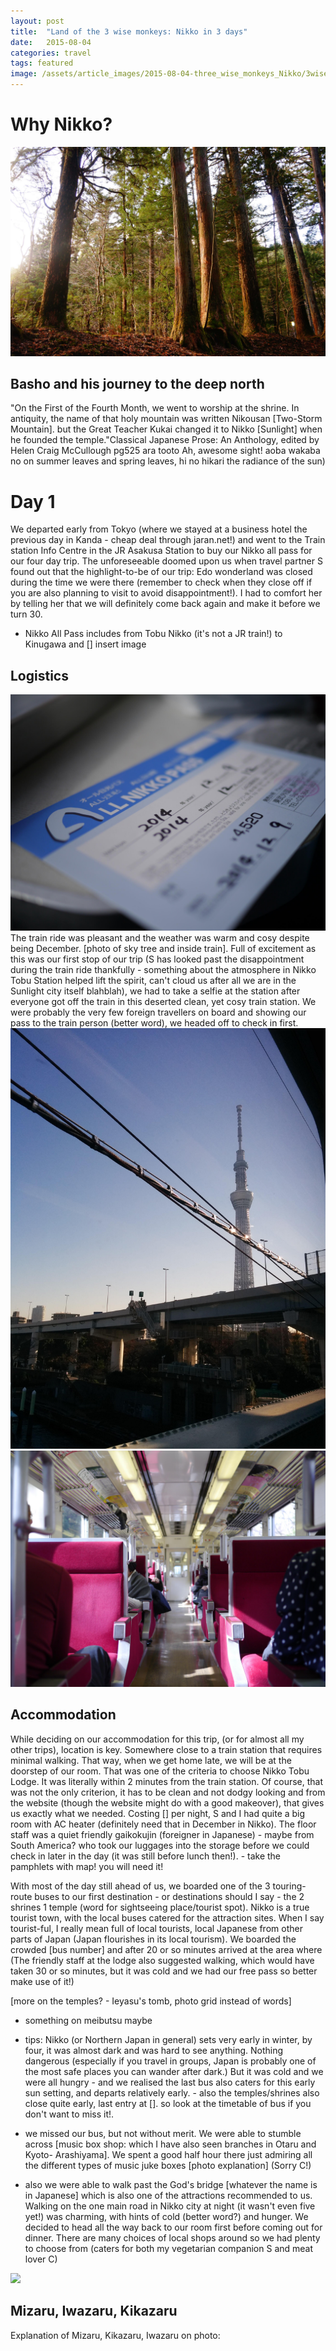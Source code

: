 ```yaml
---
layout: post
title:  "Land of the 3 wise monkeys: Nikko in 3 days"
date:   2015-08-04
categories: travel
tags: featured
image: /assets/article_images/2015-08-04-three_wise_monkeys_Nikko/3wisemonkeys.jpg
---
```

# Why Nikko?




<div class="full-width">
<div class="full-width-image" style="background-image: url(/assets/article_images/2015-08-04-three_wise_monkeys_Nikko/sunlight.jpg)"></div>
</div>
<div class="caption">
    <img class="caption__media" src="/assets/article_images/2015-08-04-three_wise_monkeys_Nikko/sunlight.jpg" />
    <div class="caption__overlay">
        <h2 class="caption__overlay__title">Basho and his journey to the deep north</h2>
        <p class="caption__overlay__content">
        "On the First of the Fourth Month, we went to worship at the shrine. In antiquity, the name of that holy mountain was written Nikousan  [Two-Storm Mountain]. but the Great Teacher Kukai changed it to Nikko [Sunlight] when he founded the temple."Classical Japanese Prose: An Anthology, edited by Helen Craig McCullough pg525
        ara tooto                      Ah, awesome sight!
        aoba wakaba no        on summer leaves and spring leaves,
        hi no hikari                 the radiance of the sun)
        </p>
    </div>
</div>


# Day 1
We departed early from Tokyo (where we stayed at a business hotel the previous day in Kanda - cheap deal through jaran.net!) and went to the Train station Info Centre in the JR Asakusa Station to buy our Nikko all pass for our four day trip. The unforeseeable doomed upon us when travel partner S found out that the highlight-to-be of our trip: Edo wonderland was closed during the time we were there (remember to check when they close off if you are also planning to visit to avoid disappointment!). I had to comfort her by telling her that we will definitely come back again and make it before we turn 30.
- Nikko All Pass includes from Tobu Nikko (it's not a JR train!) to Kinugawa and [] insert image

## Logistics
![All Nikko Pass](/assets/article_images/2015-08-04-three_wise_monkeys_Nikko/allNikkoPass.jpg)
The train ride was pleasant and the weather was warm and cosy despite being December. [photo of sky tree and inside train]. Full of excitement as this was our first stop of our trip (S has looked past the disappointment during the train ride thankfully - something about the atmosphere in Nikko Tobu Station helped lift the spirit, can't cloud us after all we are in the Sunlight city itself blahblah), we had to take a selfie at the station after everyone got off the train in this deserted clean, yet cosy train station. We were probably the very few foreign travellers on board and showing our pass to the train person (better word), we headed off to check in first.
![Tokyo Sky Tree from the train](/assets/article_images/2015-08-04-three_wise_monkeys_Nikko/skytreeOnTrain.jpg)
![Training to Nikko](/assets/article_images/2015-08-04-three_wise_monkeys_Nikko/trainToNikko.jpg)
## Accommodation
While deciding on our accommodation for this trip, (or for almost all my other trips), location is key. Somewhere close to a train station that requires minimal walking. That way, when we get home late, we will be at the doorstep of our room. That was one of the criteria to choose Nikko Tobu Lodge. It was literally within 2 minutes from the train station. Of course, that was not the only criterion, it has to be clean and not dodgy looking and from the website (though the website might do with a good makeover), that gives us exactly what we needed. Costing [] per night, S and I had quite a big room with AC heater (definitely need that in December in Nikko). The floor staff was a quiet friendly gaikokujin (foreigner in Japanese) - maybe from South America? who took our luggages into the storage before we could check in later in the day (it was still before lunch then!).  - take the pamphlets with map! you will need it!

With most of the day still ahead of us, we boarded one of the 3 touring-route buses to our first destination - or destinations should I say - the 2 shrines 1 temple (word for sightseeing place/tourist spot). Nikko is a true tourist town, with the local buses catered for the attraction sites. When I say tourist-ful, I really mean full of local tourists, local Japanese from other parts of Japan (Japan flourishes in its local tourism). We boarded the crowded [bus number] and after 20 or so minutes arrived at the area where
(The friendly staff at the lodge also suggested walking, which would have taken 30 or so minutes, but it was cold and we had our free pass so better make use of it!)

[more on the temples? - Ieyasu's tomb, photo grid instead of words]
- something on meibutsu maybe

- tips: Nikko (or Northern Japan in general) sets very early in winter, by four, it was almost dark and was hard to see anything. Nothing dangerous (especially if you travel in groups, Japan is probably one of the most safe places you can wander after dark.) But it was cold and we were all hungry - and we realised the last bus also caters for this early sun setting, and departs relatively early. - also the temples/shrines also close quite early, last entry at []. so look at the timetable of bus if you don't want to miss it!.

- we missed our bus, but not without merit. We were able to stumble across [music box shop: which I have also seen branches in Otaru and Kyoto- Arashiyama]. We spent a good half hour there just admiring all the different types of music juke boxes [photo explanation] (Sorry C!)
- also we were able to walk past the God's bridge [whatever the name is in Japanese] which is also one of the attractions recommended to us.
Walking on the one main road in Nikko city at night (it wasn't even five yet!) was charming, with hints of cold (better word?) and hunger. We decided to head all the way back to our room first before coming out for dinner. There are many choices of local shops around so we had plenty to choose from (caters for both my vegetarian companion S and meat lover C)

<div class="caption">
    <img class="caption__media" src="/assets/article_images/2015-08-04-three_wise_monkeys_Nikko/monkeyscarving.jpg" width="800px"/>
    <div class="caption__overlay">
        <h2 class="caption__overlay__title">Mizaru, Iwazaru, Kikazaru </h2>
        <p class="caption__overlay__content">Explanation of Mizaru, Kikazaru, Iwazaru on photo:
        </p>
    </div>
</div>
